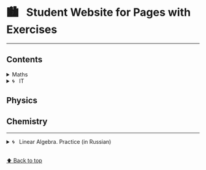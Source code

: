 # &#x1F3D9; &nbsp; Student Website for Pages with Exercises

---

## Contents

<details>
<summary>Maths</summary>

### [Standard Calculation. WolframCloud](https://studentwebsite2019.github.io/mathTF1319W.html)
### [Standard Calculation. Google Colab](https://colab.research.google.com/drive/1MT0iq9l_Hzeh6FTbicvLuVdvNbV6J82p)
### [Standard Calculation. Page 1](https://studentwebsite2019.github.io/mathTF1319_01.html)
### [Standard Calculation. Page 2](https://studentwebsite2019.github.io/mathTF1319_02.html)
### [Standard Calculation. Page 3](https://studentwebsite2019.github.io/mathTF1319_03.html)
### [Standard Calculation. Page 4](https://studentwebsite2019.github.io/mathTF1319_04.html)
### [Standard Calculation. Page 5](https://studentwebsite2019.github.io/mathTF1319_05.html)
### [Standard Calculation. Page 9](https://studentwebsite2019.github.io/mathTF1319_09.html)
### [Standard Calculation. Page 11](https://studentwebsite2019.github.io/mathTF1319_11.html)
### [Standard Calculation. Page 12](https://studentwebsite2019.github.io/mathTF1319_12.html)
### [Standard Calculation. Page 13](https://studentwebsite2019.github.io/mathTF1319_13.html)
### [Homework. Part 1](https://studentwebsite2019.github.io/mathTF1319_hw01.html)

</details>

<details>
<summary>&#x1F300; &nbsp; IT</summary>
  
### [Standard Calculation. WolframCloud](https://studentwebsite2019.github.io/itTF1319W.html)
### [Standard Calculation. Google Colab](https://colab.research.google.com/drive/1c1iJqa66AdXCwUru2aRfbAg4j-CGLVRe)
### [Standard Calculation. Page 1](https://studentwebsite2019.github.io/itTF1319_01.html)
### [Standard Calculation. Page 2](https://studentwebsite2019.github.io/itTF1319_02.html)
### [Standard Calculation. Page 3](https://studentwebsite2019.github.io/itTF1319_03.html)
### [Standard Calculation. Page 4](https://studentwebsite2019.github.io/itTF1319_04.html)

</details>

## Physics

## Chemistry

---

<details>
<summary> &#x1F300; &nbsp; Linear Algebra. Practice (in Russian)</summary>

### &#x1F4D1; &nbsp; [№ 0](https://olgabelitskaya.github.io/linear_algebra_practice/work0.html) 
### &#x1F4D1; &nbsp; [№ 1](https://olgabelitskaya.github.io/linear_algebra_practice/work1.html) 
### &#x1F4D1; &nbsp; [№ 2](https://olgabelitskaya.github.io/linear_algebra_practice/work2.html) 
### &#x1F4D1; &nbsp; [№ 3](https://olgabelitskaya.github.io/linear_algebra_practice/work3.html) 
### &#x1F4D1; &nbsp; [№ 4](https://olgabelitskaya.github.io/linear_algebra_practice/work4.html)
### &#x1F4D1; &nbsp; [№ 5](https://olgabelitskaya.github.io/linear_algebra_practice/work5.html) 
### &#x1F4D1; &nbsp; [№ 6](https://olgabelitskaya.github.io/linear_algebra_practice/work6.html) 
### &#x1F4D1; &nbsp; [№ 7](https://olgabelitskaya.github.io/linear_algebra_practice/work7.html) 
### &#x1F4D1; &nbsp; [№ 8](https://olgabelitskaya.github.io/linear_algebra_practice/work8.html) 
### &#x1F4D1; &nbsp; [№ 9](https://olgabelitskaya.github.io/linear_algebra_practice/work9.html) 
### &#x1F4D1; &nbsp; [№ 10](https://olgabelitskaya.github.io/linear_algebra_practice/work10.html) 
### &#x1F4D1; &nbsp; [№ 11](https://olgabelitskaya.github.io/linear_algebra_practice/work11.html) 
### &#x1F4D1; &nbsp; [№ 12](https://olgabelitskaya.github.io/linear_algebra_practice/work12.html)
### &#x1F4D1; &nbsp; [№ 13](https://olgabelitskaya.github.io/linear_algebra_practice/work13.html) 
### &#x1F4D1; &nbsp; [№ 14](https://olgabelitskaya.github.io/linear_algebra_practice/work14.html) 

</details>

<br>[⬆ Back to top](#Contents)
